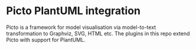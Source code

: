 # Picto PlantUML integration

Picto is a framework for model visualisation via model-to-text transformation to Graphviz, SVG, HTML etc. The plugins in this repo extend Picto with support for PlantUML.
